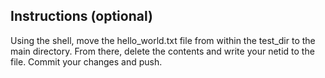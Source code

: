 ## Instructions (optional)

Using the shell, move the hello_world.txt file from within the test_dir to the main directory. From there, delete the contents and write your netid to the file. Commit your changes and push.

